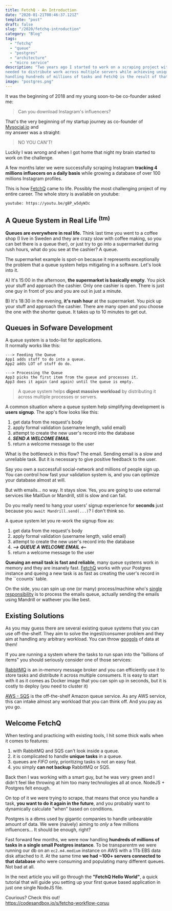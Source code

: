 ```yaml
---
title: FetchQ - An Introduction
date: "2020-01-21T08:46:37.121Z"
template: "post"
draft: false
slug: "/2020/fetchq-introduction"
category: "Blog"
tags:
  - "fetchq"
  - "queue"
  - "postgres"
  - "architecture"
  - "micro service"
description: "Two years ago I started to work on a scraping project with my startup Mysocial.io and we 
needed to distribute work across multiple servers while achieving uniqueness on the system. We were 
handling hundreds of millions of tasks and FetchQ is the result of that effort."
image: "postgres.png"
---
```


It was the beginning of 2018 and my young soon-to-be co-founder asked me: 

>  Can you download Instagram's influencers?

That's the very beginning of my startup journey as co-founder of [Mysocial.io][mysocial] and  
my answer was a straight:

> NO YOU CAN'T!

Luckily I was wrong and when I got home that night my brain started to work on the challenge. 

A few months later we were successfully scraping Instagram **tracking 4 millions influecers on a daily basis** 
while growing a database of over 100 millions Instagram profiles.

This is how [FetchQ][fetchq] came to life. Possibly the most challenging project of my entire career.
The whole story is available on youtube:

`youtube: https://youtu.be/g8P_w5dyW3c`

## A Queue System in Real Life <sup>(tm)</sup>

**Queues are everywhere in real life.** Think last time you went to a coffee shop (I live in Sweden and they are
crazy slow with coffee making, so you can bet there is a queue ther), or just try to go into a 
supermarket during rush hours, what do you see at the cashier? A queue.

The supermarket example is spot-on because it represents exceptionally the problem that a queue system
helps mitigating in a software. Let's look into it.

A) It's 15:00 in the afternoon, **the supermarket is basically empty**.
You pick your stuff and approach the cashier.
Only one cashier is open.
There is just one guy in front of you and you are out in just a minute.

B) It's 18:30 in the evening, **it's rush hour** at the supermarket.
You pick up your stuff and approach the cashier.
There are many open and you choose the one with the shorter queue.
It takes up to 10 minutes to get out.

## Queues in Sofware Development

A queue system is a todo-list for applications.  
It normally works like this:

```
---> Feeding the Queue
App1 adds stuff to do into a queue.
App2 adds LOT of stuff do do.

---> Processing the Queue
App3 picks the first item from the queue and processes it.
App3 does it again (and again) until the queue is empty.
```

> A queue system helps **digest massive workload** by distributing it across multiple
> processes or servers.

A common situation where a queue system help simplifying development is **users signup**.
The app's flow looks like this:

1. get data from the request's body
2. apply formal validation (username length, valid email)
3. attempt to create the new user's record into the database
4. **_SEND A WELCOME EMAIL_**
5. return a welcome message to the user

What is the bottleneck in this flow? The email. Sending email is a slow and unreliable task.
But it is necessary to give positive feedback to the user.

Say you own a successfull social-network and millions of people sign up. You can control
how fast your validation system is, and you can optimize your database almost at will.

But with emails... no way. It stays slow. Yes, you are going to use external services like
MailGun or Mandrill, still is slow and can fail.

Do you really need to hang your users' signup experience for **seconds** just because you
`await Mandrill.send(...)`? I don't think so.

A queue system let you re-work the signup flow as:

1. get data from the request's body
2. apply formal validation (username length, valid email)
3. attempt to create the new user's record into the database
4. **_--&gt; QUEUE A WELCOME EMAIL &lt;--_**
5. return a welcome message to the user

**Queuing an email task is fast and reliable**, many queue systems work in memory and they are
insanely fast. [FetchQ][fetchq] works with your Postgres instance and
queing a new task is as fast as creating the user's record in the ``ccounts` table.

On the side, you can spin up one (or many) process/machine who's [single responsibility](srp) is to
process the emails queue, actually sending the emails using Mandrill or wathever you like best.

## Existing Solutions

As you may guess there are several existing queue systems that you can use off-the-shelf. They aim to
solve the ingest/consumer problem and they aim at handling any arbitrary workload. You can throw
[googols](https://en.wikipedia.org/wiki/Googol) of data at them!

If you are running a system where the tasks to run span into the "billions of items" you should
seriously consider one of those services:

[RabbitMQ](https://www.rabbitmq.com/) is an in-memory message broker and you can efficiently use it
to store tasks and distribute it across multiple consumers. It is easy to start with it as it comes
as Docker image that you can spin up in seconds, but it is costly to deploy (you need to cluster it)

[AWS - SQS](https://aws.amazon.com/sqs/) is the off-the-shelf Amazon queue service. As any AWS service,
this can intake almost any workload that you can think off. And you pay as you go.

## Welcome FetchQ

When testing and practicing with existing tools, I hit some thick walls when it comes to features:

1. with RabbitMQ and SQS can't look inside a queue.
2. it is complicated to handle **unique tasks** in a queue.
3. queues are _FIFO_ only, prioritizing tasks is not an easy feat.
4. you simply **can not backup** RabbitMQ or SQS.

Back then I was working with a smart guy, but he was very green and I didn't feel like throwing at him
too many technologies all at once. NodeJS + Postgres felt enough.

On top of it we were trying to scrape, that means that once you handle a task, **you want to do it
again in the future**, and you probably want to dynamically calculate "when" based on conditions.

Postgres is a dbms used by gigantic companies to handle unbearable amount of data. We were (naively)
aiming to _only_ a few millions influencers... It should be enough, right?

Fast forward few months, we were now handling **hundreds of millions of tasks in a single small
Postgres instance**. To be transparentm we were running our db on an `ec2.m4.medium` instance on AWS
with a 1Tb EBS data disk attached to it. At the same time **we had ~100+ servers connected to that
database** who were consuming and populating many different queues. Not bad at all.

In the next article you will go through the **"FetchQ Hello World"**, a quick tutorial that will guide
you setting up your first queue based application in just one single NodeJS file.

Courious? Check this out!  
https://codesandbox.io/s/fetchq-workflow-coruu


[fetchq]: https://fetchq.com "Statefull queue system built on top of Postgres"
[mysocial]: https://mysocial.io "A community for content creators"
[srp]: https://en.wikipedia.org/wiki/Single_responsibility_principle